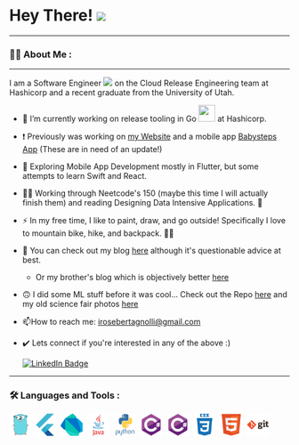 <h1>
  Hey There!
  <img src="https://media.giphy.com/media/hvRJCLFzcasrR4ia7z/giphy.gif" width="30px"/>
</h1>

<!--<div align="center">
  <img src="https://media.giphy.com/media/dWesBcTLavkZuG35MI/giphy.gif" width="600" height="300"/>
</div>-->

---

### :woman_technologist: About Me :
--- 

I am a Software Engineer <img src="https://media.giphy.com/media/WUlplcMpOCEmTGBtBW/giphy.gif" width="30"> on the Cloud Release Engineering team at Hashicorp and a recent graduate from the University of Utah.  

- 🔭 I’m currently working on release tooling in Go <img src="https://github.com/egonelbre/gophers/blob/master/.thumb/animation/gopher-dance-long-3x.gif" width=30 height=30/> at Hashicorp. 

- ❗ Previously was working on [my Website](https://ibertagnolli.github.io) and a mobile app [Babysteps App](https://ibertagnolli.github.io/nextjs-babysteps_website/) (These are in need of an update!) 

- :seedling: Exploring Mobile App Development mostly in Flutter, but some attempts to learn Swift and React.

- 😮‍💨 Working through Neetcode's 150 (maybe this time I will actually finish them) and reading Designing Data Intensive Applications. 📖

- :zap: In my free time, I like to paint, draw, and go outside! Specifically I love to mountain bike, hike, and backpack. 🚵‍♀️

- 📝 You can check out my blog [here](https://medium.com/@irosebertagnolli) although it's questionable advice at best. 
  - Or my brother's blog which is objectively better [here](https://nbertagnolli.medium.com/) 
- 🙃 I did some ML stuff before it was cool... Check out the Repo [here](https://github.com/ibertagnolli/vangan) and my old science fair photos [here](https://s3.amazonaws.com/usef-photos/2020/projects/11294/original/VanGan.jpg?1584804291) 
- :mailbox:How to reach me: irosebertagnolli@gmail.com
- ✔️ Lets connect if you're interested in any of the above :)  <div id="badges">
  <a href="https://www.linkedin.com/in/isabella-bertagnolli/">
    <img src="https://img.shields.io/badge/LinkedIn-blue?style=for-the-badge&logo=linkedin&logoColor=white" alt="LinkedIn Badge"/>
  </a>
</div>


---

### :hammer_and_wrench: Languages and Tools :

<div>
  <img src="https://github.com/devicons/devicon/blob/master/icons/go/go-original.svg" title="Go" **alt="Go" width="40" height="40"/>
  <img src="https://github.com/devicons/devicon/blob/master/icons/flutter/flutter-original.svg" title="Flutter" alt="Flutter" width="40" height="40"/>&nbsp;
  <img src="https://github.com/devicons/devicon/blob/master/icons/dart/dart-original.svg" title="Dart" alt="Dart" width="40" height="40"/>&nbsp;
  <img src="https://github.com/devicons/devicon/blob/master/icons/java/java-original-wordmark.svg" title="Java" alt="Java" width="40" height="40"/>&nbsp;
  <img src="https://github.com/devicons/devicon/blob/master/icons/python/python-original-wordmark.svg" title="python" alt="python" width="40" height="40"/>&nbsp;
  <img src="https://github.com/devicons/devicon/blob/master/icons/csharp/csharp-original.svg" title="C#" alt="C#" width="40" height="40"/>&nbsp;
  <img src="https://github.com/devicons/devicon/blob/master/icons/csharp/csharp-original.svg" title="C#" alt="C#" width="40" height="40"/>&nbsp;
  <img src="https://github.com/devicons/devicon/blob/master/icons/css3/css3-plain-wordmark.svg"  title="CSS3" alt="CSS" width="40" height="40"/>&nbsp;
  <img src="https://github.com/devicons/devicon/blob/master/icons/html5/html5-original.svg" title="HTML5" alt="HTML" width="40" height="40"/>&nbsp;
  <img src="https://github.com/devicons/devicon/blob/master/icons/git/git-original-wordmark.svg" title="Git" **alt="Git" width="40" height="40"/>

</div>
